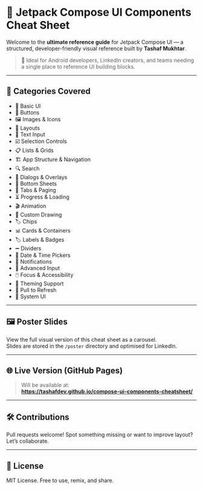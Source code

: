 # 🎨 Jetpack Compose UI Components Cheat Sheet

Welcome to the **ultimate reference guide** for Jetpack Compose UI — a structured, developer-friendly visual reference built by **Tashaf Mukhtar**.

> 📌 Ideal for Android developers, LinkedIn creators, and teams needing a single place to reference UI building blocks.

---

## 📘 Categories Covered

- 🎨 Basic UI
- 🔲 Buttons
- 🖼️ Images & Icons
- 📐 Layouts
- 📝 Text Input
- ☑️ Selection Controls
- 📋 Lists & Grids
- 🏗️ App Structure & Navigation
- 🔍 Search
- 💬 Dialogs & Overlays
- 📑 Bottom Sheets
- 📑 Tabs & Paging
- ⏳ Progress & Loading
- 🎬 Animation
- 🎨 Custom Drawing
- 🏷️ Chips
- 📊 Cards & Containers
- 🏷️ Labels & Badges
- ➖ Dividers
- 📅 Date & Time Pickers
- 🔔 Notifications
- 🎯 Advanced Input
- 🖱️ Focus & Accessibility
- 🎨 Theming Support
- 🔄 Pull to Refresh
- 📱 System UI

---

## 🖼 Poster Slides

View the full visual version of this cheat sheet as a carousel.  
Slides are stored in the `/poster` directory and optimised for LinkedIn.

---

## 🌐 Live Version (GitHub Pages)

> Will be available at:  
**https://tashafdev.github.io/compose-ui-components-cheatsheet/**

---

## 🛠 Contributions

Pull requests welcome! Spot something missing or want to improve layout? Let’s collaborate.

---

## 📄 License

MIT License. Free to use, remix, and share. 

